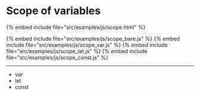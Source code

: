 # Scope of variables

{% embed include file="src/examples/js/scope.html" %}

{% embed include file="src/examples/js/scope_bare.js" %}
{% embed include file="src/examples/js/scope_var.js" %}
{% embed include file="src/examples/js/scope_let.js" %}
{% embed include file="src/examples/js/scope_const.js" %}

---

* var
* let
* const


